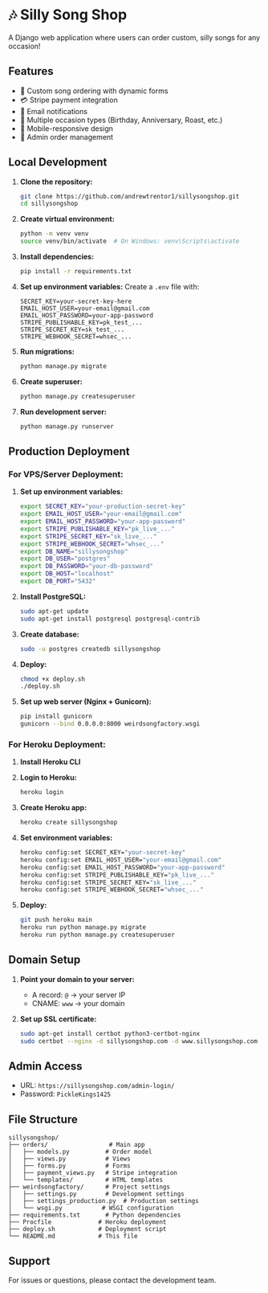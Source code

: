 # 🎶 Silly Song Shop

A Django web application where users can order custom, silly songs for any occasion!

## Features

- 🎵 Custom song ordering with dynamic forms
- 💳 Stripe payment integration
- 📧 Email notifications
- 🎂 Multiple occasion types (Birthday, Anniversary, Roast, etc.)
- 📱 Mobile-responsive design
- 🔧 Admin order management

## Local Development

1. **Clone the repository:**
   ```bash
   git clone https://github.com/andrewtrentor1/sillysongshop.git
   cd sillysongshop
   ```

2. **Create virtual environment:**
   ```bash
   python -m venv venv
   source venv/bin/activate  # On Windows: venv\Scripts\activate
   ```

3. **Install dependencies:**
   ```bash
   pip install -r requirements.txt
   ```

4. **Set up environment variables:**
   Create a `.env` file with:
   ```
   SECRET_KEY=your-secret-key-here
   EMAIL_HOST_USER=your-email@gmail.com
   EMAIL_HOST_PASSWORD=your-app-password
   STRIPE_PUBLISHABLE_KEY=pk_test_...
   STRIPE_SECRET_KEY=sk_test_...
   STRIPE_WEBHOOK_SECRET=whsec_...
   ```

5. **Run migrations:**
   ```bash
   python manage.py migrate
   ```

6. **Create superuser:**
   ```bash
   python manage.py createsuperuser
   ```

7. **Run development server:**
   ```bash
   python manage.py runserver
   ```

## Production Deployment

### For VPS/Server Deployment:

1. **Set up environment variables:**
   ```bash
   export SECRET_KEY="your-production-secret-key"
   export EMAIL_HOST_USER="your-email@gmail.com"
   export EMAIL_HOST_PASSWORD="your-app-password"
   export STRIPE_PUBLISHABLE_KEY="pk_live_..."
   export STRIPE_SECRET_KEY="sk_live_..."
   export STRIPE_WEBHOOK_SECRET="whsec_..."
   export DB_NAME="sillysongshop"
   export DB_USER="postgres"
   export DB_PASSWORD="your-db-password"
   export DB_HOST="localhost"
   export DB_PORT="5432"
   ```

2. **Install PostgreSQL:**
   ```bash
   sudo apt-get update
   sudo apt-get install postgresql postgresql-contrib
   ```

3. **Create database:**
   ```bash
   sudo -u postgres createdb sillysongshop
   ```

4. **Deploy:**
   ```bash
   chmod +x deploy.sh
   ./deploy.sh
   ```

5. **Set up web server (Nginx + Gunicorn):**
   ```bash
   pip install gunicorn
   gunicorn --bind 0.0.0.0:8000 weirdsongfactory.wsgi
   ```

### For Heroku Deployment:

1. **Install Heroku CLI**
2. **Login to Heroku:**
   ```bash
   heroku login
   ```

3. **Create Heroku app:**
   ```bash
   heroku create sillysongshop
   ```

4. **Set environment variables:**
   ```bash
   heroku config:set SECRET_KEY="your-secret-key"
   heroku config:set EMAIL_HOST_USER="your-email@gmail.com"
   heroku config:set EMAIL_HOST_PASSWORD="your-app-password"
   heroku config:set STRIPE_PUBLISHABLE_KEY="pk_live_..."
   heroku config:set STRIPE_SECRET_KEY="sk_live_..."
   heroku config:set STRIPE_WEBHOOK_SECRET="whsec_..."
   ```

5. **Deploy:**
   ```bash
   git push heroku main
   heroku run python manage.py migrate
   heroku run python manage.py createsuperuser
   ```

## Domain Setup

1. **Point your domain to your server:**
   - A record: `@` → your server IP
   - CNAME: `www` → your domain

2. **Set up SSL certificate:**
   ```bash
   sudo apt-get install certbot python3-certbot-nginx
   sudo certbot --nginx -d sillysongshop.com -d www.sillysongshop.com
   ```

## Admin Access

- URL: `https://sillysongshop.com/admin-login/`
- Password: `PickleKings1425`

## File Structure

```
sillysongshop/
├── orders/                 # Main app
│   ├── models.py          # Order model
│   ├── views.py           # Views
│   ├── forms.py           # Forms
│   ├── payment_views.py   # Stripe integration
│   └── templates/         # HTML templates
├── weirdsongfactory/      # Project settings
│   ├── settings.py        # Development settings
│   ├── settings_production.py  # Production settings
│   └── wsgi.py           # WSGI configuration
├── requirements.txt       # Python dependencies
├── Procfile             # Heroku deployment
├── deploy.sh            # Deployment script
└── README.md            # This file
```

## Support

For issues or questions, please contact the development team.